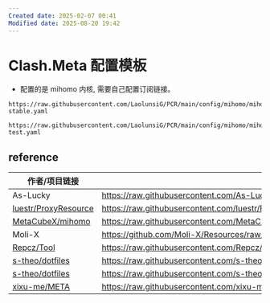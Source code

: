```yaml
---
Created date: 2025-02-07 00:41
Modified date: 2025-08-20 19:42
---
```

# Clash.Meta 配置模板

- 配置的是 mihomo 内核, 需要自己配置订阅链接。

```
https://raw.githubusercontent.com/LaolunsiG/PCR/main/config/mihomo/mihomo-stable.yaml
```

```
https://raw.githubusercontent.com/LaolunsiG/PCR/main/config/mihomo/mihomo-test.yaml
```

## reference

| 作者/项目链接                                                                     | 配置链接                                                                                                                               | 来源     |
| --------------------------------------------------------------------------- | ---------------------------------------------------------------------------------------------------------------------------------- | ------ |
| As-Lucky                                                                    | https://raw.githubusercontent.com/As-Lucky/Lucky/main/Lucky-ClashVerge.yaml                                                        | GitHub |
| [luestr/ProxyResource](https://github.com/luestr/ProxyResource)             | https://raw.githubusercontent.com/luestr/ProxyResource/refs/heads/main/Tool/Clash/Config/Clash_Sample_Configuration_By_iKeLee.yaml | GitHub |
| [MetaCubeX/mihomo](https://github.com/MetaCubeX/mihomo)                     | https://raw.githubusercontent.com/MetaCubeX/mihomo/refs/heads/Meta/docs/config.yaml                                                | GitHub |
| Moli-X                                                                      | https://github.com/Moli-X/Resources/raw/main/Clash/Clash.yml                                                                       | GitHub |
| [Repcz/Tool](https://github.com/Repcz/Tool)                                 | https://raw.githubusercontent.com/Repcz/Tool/refs/heads/X/Clash/Meta/Mihomo.yaml                                                   | GitHub |
| [s-theo/dotfiles](https://github.com/s-theo/dotfiles/tree/main/Proxy/Clash) | https://raw.githubusercontent.com/s-theo/dotfiles/refs/heads/main/Proxy/Clash/T-Smart.yaml                                         |        |
| [s-theo/dotfiles](https://github.com/s-theo/dotfiles/tree/main/Proxy/Clash) | https://raw.githubusercontent.com/s-theo/dotfiles/refs/heads/main/Proxy/Clash/T-MihomoConfig.yaml                                  |        |
| [xixu-me/META](https://github.com/xixu-me/META)                             | https://raw.githubusercontent.com/xixu-me/META/refs/heads/config/META.yaml                                                         | GitHub |
